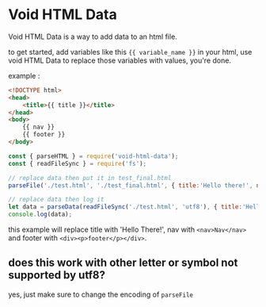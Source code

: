 # Void HTML Data
Void HTML Data is a way to add data to an html file.

to get started, add variables like this `{{ variable_name }}` in your html, use void HTML Data to replace those variables with values, you're done.

example : 
```html
<!DOCTYPE html>
<head>
    <title>{{ title }}</title>
</head>
<body>
    {{ nav }}
    {{ footer }}
</body>
```

```js
const { parseHTML } = require('void-html-data');
const { readFileSync } = require('fs');

// replace data then put it in test_final.html
parseFile('./test.html', './test_final.html', { title:'Hello there!', nav:'<nav>Nav</nav>', footer:'<div><p>footer</p></div>' });

// replace data then log it
let data = parseData(readFileSync('./test.html', 'utf8'), { title:'Hello there!', nav:'<nav>Nav</nav>', footer:'<div><p>footer</p></div>' });
console.log(data);
```

this example will replace title with 'Hello There!', nav with `<nav>Nav</nav>` and footer with `<div><p>footer</p></div>`.

## does this work with other letter or symbol not supported by utf8?
yes, just make sure to change the encoding of `parseFile`